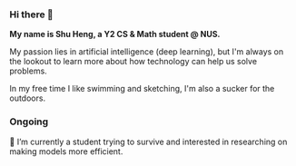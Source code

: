### Hi there 👋

<!--
**yeoshuheng/yeoshuheng** is a ✨ _special_ ✨ repository because its `README.md` (this file) appears on your GitHub profile.

Here are some ideas to get you started:

- 🔭 I’m currently working on ...
- 🌱 I’m currently learning ...
- 👯 I’m looking to collaborate on ...
- 🤔 I’m looking for help with ...
- 💬 Ask me about ...
- 📫 How to reach me: ...
- 😄 Pronouns: ...
- ⚡ Fun fact: ...
-->

**My name is Shu Heng, a Y2 CS & Math student @ NUS.**

My passion lies in artificial intelligence (deep learning), but I'm always on the lookout to learn more about how technology can help us solve problems.

In my free time I like swimming and sketching, I'm also a sucker for the outdoors.

### Ongoing

🔭 I’m currently a student trying to survive and interested in researching on making models more efficient.
